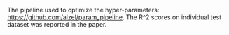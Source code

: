 The pipeline used to optimize the hyper-parameters: https://github.com/alzel/param_pipeline. The R^2 scores on individual test dataset was reported in the paper.
